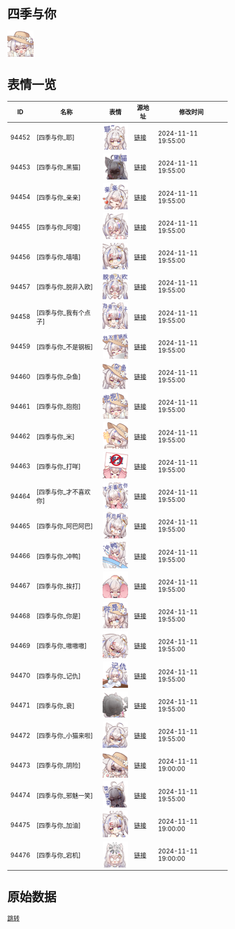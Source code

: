 # 四季与你

<img src="./cover.png" height="60" alt="cover" />

# 表情一览

|ID|名称|表情|源地址|修改时间|
|----|----|----|----|----|
|94452|[四季与你_耶]|<img src="./pic/094452_%5B四季与你_耶%5D.png" height="60" alt="耶"/>|[链接](https://i0.hdslb.com/bfs/garb/0c596039ab8502f2a5861b05432ecf5f5fab2224.png)|2024-11-11 19:55:00|
|94453|[四季与你_黑猫]|<img src="./pic/094453_%5B四季与你_黑猫%5D.png" height="60" alt="黑猫"/>|[链接](https://i0.hdslb.com/bfs/garb/66576be46d896e699949ffb29a32db38b3b3ba15.png)|2024-11-11 19:55:00|
|94454|[四季与你_亲亲]|<img src="./pic/094454_%5B四季与你_亲亲%5D.png" height="60" alt="亲亲"/>|[链接](https://i0.hdslb.com/bfs/garb/5f008637ec09f4bdb037a3bd5ece5d95192a8730.png)|2024-11-11 19:55:00|
|94455|[四季与你_阿嚏]|<img src="./pic/094455_%5B四季与你_阿嚏%5D.png" height="60" alt="阿嚏"/>|[链接](https://i0.hdslb.com/bfs/garb/83da360994117ea49757aaf61693e1beb4620f3b.png)|2024-11-11 19:55:00|
|94456|[四季与你_嘻嘻]|<img src="./pic/094456_%5B四季与你_嘻嘻%5D.png" height="60" alt="嘻嘻"/>|[链接](https://i0.hdslb.com/bfs/garb/5a918f8b63bd83cc7d0f0137c6fdcd919d018ada.png)|2024-11-11 19:55:00|
|94457|[四季与你_脱非入欧]|<img src="./pic/094457_%5B四季与你_脱非入欧%5D.png" height="60" alt="脱非入欧"/>|[链接](https://i0.hdslb.com/bfs/garb/6b1328440ec218697ce1ec19f56e62095726d45f.png)|2024-11-11 19:55:00|
|94458|[四季与你_我有个点子]|<img src="./pic/094458_%5B四季与你_我有个点子%5D.png" height="60" alt="我有个点子"/>|[链接](https://i0.hdslb.com/bfs/garb/de6ee87e8a2d00071b73a28ef4d5083a1205931a.png)|2024-11-11 19:55:00|
|94459|[四季与你_不是钢板]|<img src="./pic/094459_%5B四季与你_不是钢板%5D.png" height="60" alt="不是钢板"/>|[链接](https://i0.hdslb.com/bfs/garb/000449f0f122517b61f0b58829e56d0874c2400c.png)|2024-11-11 19:55:00|
|94460|[四季与你_杂鱼]|<img src="./pic/094460_%5B四季与你_杂鱼%5D.png" height="60" alt="杂鱼"/>|[链接](https://i0.hdslb.com/bfs/garb/434ccfb5562f6b0eafd1ff159a2ce446e7967d24.png)|2024-11-11 19:55:00|
|94461|[四季与你_抱抱]|<img src="./pic/094461_%5B四季与你_抱抱%5D.png" height="60" alt="抱抱"/>|[链接](https://i0.hdslb.com/bfs/garb/97365ea4d9c2843c953140129bd4ca54b93a7f4a.png)|2024-11-11 19:55:00|
|94462|[四季与你_米]|<img src="./pic/094462_%5B四季与你_米%5D.png" height="60" alt="米"/>|[链接](https://i0.hdslb.com/bfs/garb/b2bc47cf4507d0a345c1ecde9e8d6f1b7bd68125.png)|2024-11-11 19:55:00|
|94463|[四季与你_打咩]|<img src="./pic/094463_%5B四季与你_打咩%5D.png" height="60" alt="打咩"/>|[链接](https://i0.hdslb.com/bfs/garb/d0b10d9f517c190a6ba8231fc0a3f7f6dbd27c9f.png)|2024-11-11 19:55:00|
|94464|[四季与你_才不喜欢你]|<img src="./pic/094464_%5B四季与你_才不喜欢你%5D.png" height="60" alt="才不喜欢你"/>|[链接](https://i0.hdslb.com/bfs/garb/84fed88ece6ce5dd502dcd137466cc861376b84d.png)|2024-11-11 19:55:00|
|94465|[四季与你_阿巴阿巴]|<img src="./pic/094465_%5B四季与你_阿巴阿巴%5D.png" height="60" alt="阿巴阿巴"/>|[链接](https://i0.hdslb.com/bfs/garb/220d38f2e81e341db9a149482d75c09ff1bd5b09.png)|2024-11-11 19:55:00|
|94466|[四季与你_冲鸭]|<img src="./pic/094466_%5B四季与你_冲鸭%5D.png" height="60" alt="冲鸭"/>|[链接](https://i0.hdslb.com/bfs/garb/7581b3383a56420c09140d656e1a4e991184fe7f.png)|2024-11-11 19:55:00|
|94467|[四季与你_挨打]|<img src="./pic/094467_%5B四季与你_挨打%5D.png" height="60" alt="挨打"/>|[链接](https://i0.hdslb.com/bfs/garb/1ad750bf44472d832d28c6f9c4f1feb1eddc9294.png)|2024-11-11 19:55:00|
|94468|[四季与你_你是]|<img src="./pic/094468_%5B四季与你_你是%5D.png" height="60" alt="你是"/>|[链接](https://i0.hdslb.com/bfs/garb/ca778f8645bb0f7100915bdefc1f36901c346e78.png)|2024-11-11 19:55:00|
|94469|[四季与你_嗷嗷嗷]|<img src="./pic/094469_%5B四季与你_嗷嗷嗷%5D.png" height="60" alt="嗷嗷嗷"/>|[链接](https://i0.hdslb.com/bfs/garb/737419adff4cdcb406dda55e76a72f94484afe76.png)|2024-11-11 19:55:00|
|94470|[四季与你_记仇]|<img src="./pic/094470_%5B四季与你_记仇%5D.png" height="60" alt="记仇"/>|[链接](https://i0.hdslb.com/bfs/garb/a91199e3e95fbb57f5bcafc3ea75752758b6047e.png)|2024-11-11 19:55:00|
|94471|[四季与你_衰]|<img src="./pic/094471_%5B四季与你_衰%5D.png" height="60" alt="衰"/>|[链接](https://i0.hdslb.com/bfs/garb/2bd19791a966749ad9e29db2c7beffdb48b3f6fc.png)|2024-11-11 19:55:00|
|94472|[四季与你_小猫来啦]|<img src="./pic/094472_%5B四季与你_小猫来啦%5D.png" height="60" alt="小猫来啦"/>|[链接](https://i0.hdslb.com/bfs/garb/09b168dfe098f9257d8779dbbc515c1a34e00ede.png)|2024-11-11 19:55:00|
|94473|[四季与你_阴险]|<img src="./pic/094473_%5B四季与你_阴险%5D.png" height="60" alt="阴险"/>|[链接](https://i0.hdslb.com/bfs/garb/03e85f5a01922a7854a6e50cba21601af5fcb4ec.png)|2024-11-11 19:00:00|
|94474|[四季与你_邪魅一笑]|<img src="./pic/094474_%5B四季与你_邪魅一笑%5D.png" height="60" alt="邪魅一笑"/>|[链接](https://i0.hdslb.com/bfs/garb/6da670299cdcfc62144f47feec29a468d1330e32.png)|2024-11-11 19:55:00|
|94475|[四季与你_加油]|<img src="./pic/094475_%5B四季与你_加油%5D.png" height="60" alt="加油"/>|[链接](https://i0.hdslb.com/bfs/garb/3464b455f77de1a6c4b99201f1db4dad7808129e.png)|2024-11-11 19:00:00|
|94476|[四季与你_宕机]|<img src="./pic/094476_%5B四季与你_宕机%5D.png" height="60" alt="宕机"/>|[链接](https://i0.hdslb.com/bfs/garb/c97ab5c31464e72a2f38e7ed50104d90a4c30aba.png)|2024-11-11 19:00:00|

# 原始数据

[跳转](./raw.json)

